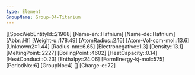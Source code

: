 ```yaml
---
type: Element
GroupName: Group-04-Titanium
---
```

[[SpocWebEntityId::21968]
[Name-en::Hafnium]
[Name-de::Hafnium]
[Abbr::Hf]
[Weight-u::178.49]
[AtomRadius::2.16]
[Atom-Vol-ccm-mol::13.6]
[Unknown2::1.44]
[Radius-nm::6.65]
[Electronegative::1.3]
[Density::13.1]
[MeltingPoint::2227]
[BoilingPoint::4602]
[HeatCapacity::0.14]
[HeatConduct::0.23]
[Enthalpy::24.06]
[FormEnergy-kj-mol::575]
[PeriodNo::6]
[GroupNo::4]
[]
[Charge-e::72]

